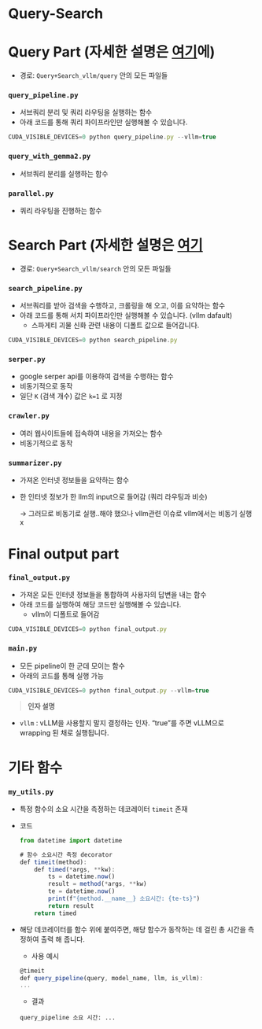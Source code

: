 # Query-Search

# Query Part (자세한 설명은 [여기](https://www.notion.so/199245846c0a8000b2b4da50f44475db?pvs=21)에)

- 경로: `Query+Search_vllm/query`  안의 모든 파일들

### `query_pipeline.py`

- 서브쿼리 분리 및 쿼리 라우팅을 실행하는 함수
- 아래 코드를 통해 쿼리 파이프라인만 실행해볼 수 있습니다.

```jsx
CUDA_VISIBLE_DEVICES=0 python query_pipeline.py --vllm=true
```

### `query_with_gemma2.py`

- 서브쿼리 분리를 실행하는 함수

### `parallel.py`

- 쿼리 라우팅을 진행하는 함수

# Search Part (자세한 설명은 [여기]([https://www.notion.so/197245846c0a80bcad60d3c10dfd2812?pvs=21](https://github.com/SNUIntern2025/Query-Search/tree/main/search)에)

- 경로: `Query+Search_vllm/search`  안의 모든 파일들

### `search_pipeline.py`

- 서브쿼리를 받아 검색을 수행하고, 크롤링을 해 오고, 이를 요약하는 함수
- 아래 코드를 통해 서치 파이프라인만 실행해볼 수 있습니다. (vllm dafault)
    - 스파게티 괴물 신화 관련 내용이 디폴트 값으로 들어갑니다.

```jsx
CUDA_VISIBLE_DEVICES=0 python search_pipeline.py
```

### `serper.py`

- google serper api를 이용하여 검색을 수행하는 함수
- 비동기적으로 동작
- 일단 `K` (검색 개수) 값은 `k=1` 로 지정

### `crawler.py`

- 여러 웹사이트들에 접속하여 내용을 가져오는 함수
- 비동기적으로 동작

### `summarizer.py`

- 가져온 인터넷 정보들을 요약하는 함수
- 한 인터넷 정보가 한 llm의 input으로 들어감 (쿼리 라우팅과 비슷)
    
    → 그러므로 비동기로 실행..해야 했으나 vllm관련 이슈로 vllm에서는 비동기 실행 x
    

# Final output part

### `final_output.py`

- 가져온 모든 인터넷 정보들을 통합하여 사용자의 답변을 내는 함수
- 아래 코드를 실행하여 해당 코드만 실행해볼 수 있습니다.
    - vllm이 디폴트로 들어감

```jsx
CUDA_VISIBLE_DEVICES=0 python final_output.py
```

### `main.py`

- 모든 pipeline이 한 군데 모이는 함수
- 아래의 코드를 통해 실행 가능

```jsx
CUDA_VISIBLE_DEVICES=0 python final_output.py --vllm=true
```

> **인자 설명**
- `vllm` : vLLM을 사용할지 말지 결정하는 인자. “true”를 주면 vLLM으로 wrapping 된 채로 실행됩니다.
> 

# 기타 함수

### `my_utils.py`

- 특정 함수의 소요 시간을 측정하는 데코레이터 `timeit` 존재
- 코드
    
    ```jsx
    from datetime import datetime
    
    # 함수 소요시간 측정 decorator
    def timeit(method):
        def timed(*args, **kw):
            ts = datetime.now()
            result = method(*args, **kw)
            te = datetime.now()
            print(f"{method.__name__} 소요시간: {te-ts}")
            return result
        return timed
    ```
    
- 해당 데코레이터를 함수 위에 붙여주면, 해당 함수가 동작하는 데 걸린 총 시간을 측정하여 출력 해 줍니다.
    - 사용 예시
    
    ```jsx
    @timeit
    def query_pipeline(query, model_name, llm, is_vllm):
    ...
    ```
    
    - 결과
  ```
  query_pipeline 소요 시간: ...
